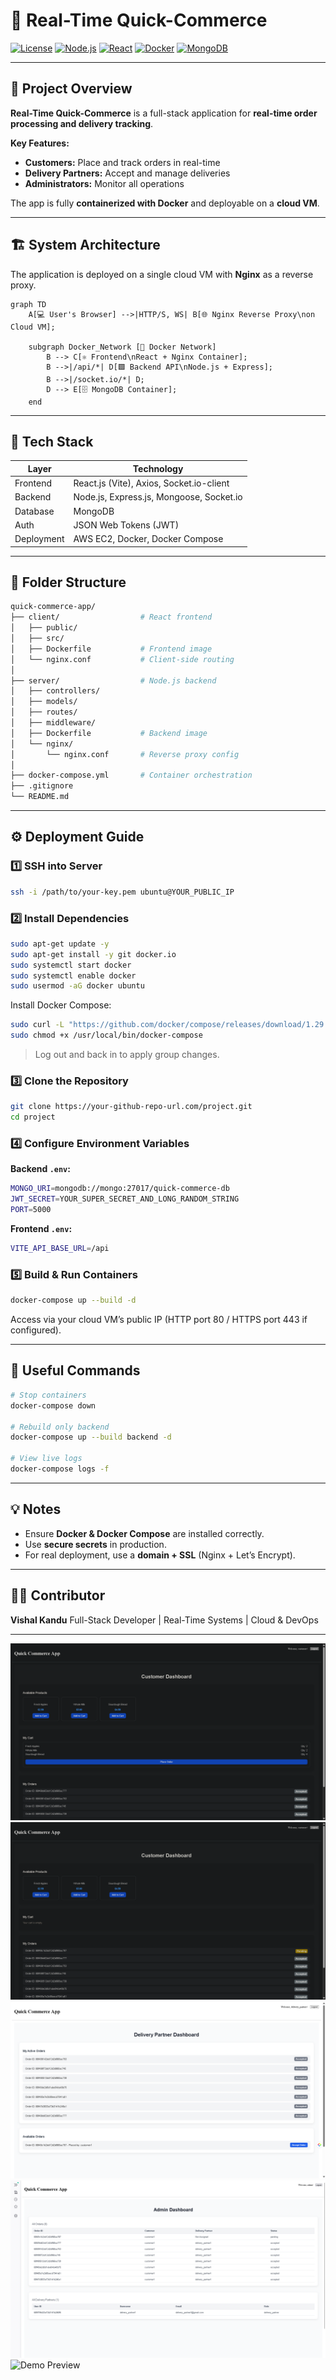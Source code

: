# 🏪 Real-Time Quick-Commerce

[![License](https://img.shields.io/badge/License-MIT-blue.svg)](LICENSE)
[![Node.js](https://img.shields.io/badge/Backend-Node.js-green.svg)]()
[![React](https://img.shields.io/badge/Frontend-React-blue.svg)]()
[![Docker](https://img.shields.io/badge/Docker-Container-blue.svg)]()
[![MongoDB](https://img.shields.io/badge/Database-MongoDB-green.svg)]()

---

## 📘 Project Overview

**Real-Time Quick-Commerce** is a full-stack application for **real-time order processing and delivery tracking**.

**Key Features:**

- **Customers:** Place and track orders in real-time
- **Delivery Partners:** Accept and manage deliveries
- **Administrators:** Monitor all operations

The app is fully **containerized with Docker** and deployable on a **cloud VM**.

---

## 🏗️ System Architecture

The application is deployed on a single cloud VM with **Nginx** as a reverse proxy.

```mermaid
graph TD
    A[💻 User's Browser] -->|HTTP/S, WS| B[🌐 Nginx Reverse Proxy\non Cloud VM];

    subgraph Docker_Network [🐳 Docker Network]
        B --> C[⚛️ Frontend\nReact + Nginx Container];
        B -->|/api/*| D[🟩 Backend API\nNode.js + Express];
        B -->|/socket.io/*| D;
        D --> E[🗄️ MongoDB Container];
    end
```

---

## 🧰 Tech Stack

| Layer      | Technology                               |
| ---------- | ---------------------------------------- |
| Frontend   | React.js (Vite), Axios, Socket.io-client |
| Backend    | Node.js, Express.js, Mongoose, Socket.io |
| Database   | MongoDB                                  |
| Auth       | JSON Web Tokens (JWT)                    |
| Deployment | AWS EC2, Docker, Docker Compose          |

---

## 📁 Folder Structure

```bash
quick-commerce-app/
├── client/                  # React frontend
│   ├── public/
│   ├── src/
│   ├── Dockerfile           # Frontend image
│   └── nginx.conf           # Client-side routing
│
├── server/                  # Node.js backend
│   ├── controllers/
│   ├── models/
│   ├── routes/
│   ├── middleware/
│   ├── Dockerfile           # Backend image
│   └── nginx/
│       └── nginx.conf       # Reverse proxy config
│
├── docker-compose.yml       # Container orchestration
├── .gitignore
└── README.md
```

---

## ⚙️ Deployment Guide

### 1️⃣ SSH into Server

```bash
ssh -i /path/to/your-key.pem ubuntu@YOUR_PUBLIC_IP
```

### 2️⃣ Install Dependencies

```bash
sudo apt-get update -y
sudo apt-get install -y git docker.io
sudo systemctl start docker
sudo systemctl enable docker
sudo usermod -aG docker ubuntu
```

Install Docker Compose:

```bash
sudo curl -L "https://github.com/docker/compose/releases/download/1.29.2/docker-compose-$(uname -s)-$(uname -m)" -o /usr/local/bin/docker-compose
sudo chmod +x /usr/local/bin/docker-compose
```

> Log out and back in to apply group changes.

### 3️⃣ Clone the Repository

```bash
git clone https://your-github-repo-url.com/project.git
cd project
```

### 4️⃣ Configure Environment Variables

**Backend `.env`:**

```bash
MONGO_URI=mongodb://mongo:27017/quick-commerce-db
JWT_SECRET=YOUR_SUPER_SECRET_AND_LONG_RANDOM_STRING
PORT=5000
```

**Frontend `.env`:**

```bash
VITE_API_BASE_URL=/api
```

### 5️⃣ Build & Run Containers

```bash
docker-compose up --build -d
```

Access via your cloud VM’s public IP (HTTP port 80 / HTTPS port 443 if configured).

---

## 🧩 Useful Commands

```bash
# Stop containers
docker-compose down

# Rebuild only backend
docker-compose up --build backend -d

# View live logs
docker-compose logs -f
```

---

## 💡 Notes

- Ensure **Docker & Docker Compose** are installed correctly.
- Use **secure secrets** in production.
- For real deployment, use a **domain + SSL** (Nginx + Let’s Encrypt).

---

## 🧑‍💻 Contributor

**Vishal Kandu**
Full-Stack Developer | Real-Time Systems | Cloud & DevOps

---

![alt text](ss/image-1.png)
![alt text](ss/image-2.png)
![alt text](ss/image-3.png)
![alt text](ss/image-4.png)
![Demo Preview](ss/quick-commerce.gif)